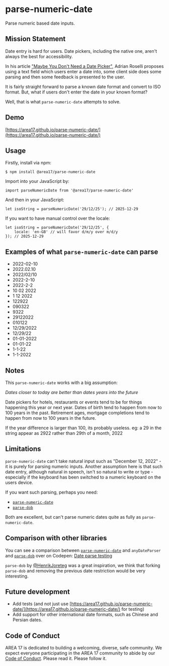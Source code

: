 # parse-numeric-date

Parse numeric based date inputs.

## Mission Statement

Date entry is hard for users. Date pickers, including the native one, aren't always the best for accessibility. 

In his article ["Maybe You Don't Need a Date Picker"](https://adrianroselli.com/2019/07/maybe-you-dont-need-a-date-picker.html#Messaging), Adrian Roselli proposes using a text field which users enter a date into, some client side does some parsing and then some feedback is presented to the user.

It is fairly straight forward to parse a known date format and convert to ISO format. But, what if users don't enter the date in your known format?

Well, that is what `parse-numeric-date` attempts to solve.

## Demo

[https://area17.github.io/parse-numeric-date/](https://area17.github.io/parse-numeric-date/)

## Usage

Firstly, install via npm:

```
$ npm install @area17/parse-numeric-date
```

Import into your JavaScript by:

```
import parseNumericDate from '@area17/parse-numeric-date'
```

And then in your JavaScript:

```
let isoString = parseNumericDate('29/12/25'); // 2025-12-29
```

If you want to have manual control over the locale:

```
let isoString = parseNumericDate('29/12/25', {
    locale: 'en-GB' // will favor d/m/y over m/d/y
}); // 2025-12-29
```

## Examples of what `parse-numeric-date` can parse

* 2022-02-10
* 2022.02.10
* 2022/02/10
* 2022-2-10
* 2022-2-2
* 10 02 2022
* 1 12 2022
* 122922
* 090322
* 9322
* 29122022
* 010122
* 12/29/2022
* 12/29/22
* 01-01-2022
* 01-01-22
* 1-1-22
* 1-1-2022

## Notes

This `parse-numeric-date` works with a big assumption:

*Dates closer to today are better than dates years into the future*

Date pickers for hotels, restaurants or events tend to be for things happening this year or next year. Dates of birth tend to happen from now to 100 years in the past. Retirement ages, mortgage completions tend to happen from now to 100 years in the future. 

If the year difference is larger than 100, its probably useless.
eg: a 29 in the string appear as 2922 rather than 29th of a month, 2022

## Limitations

`parse-numeric-date` can't take natural input such as "December 12, 2022" - it is purely for parsing numeric inputs. Another assumption here is that such date entry, although natural in speech, isn't so natural to write or type - especially if the keyboard has been switched to a numeric keyboard on the users device.

If you want such parsing, perhaps you need:
* [`parse-numeric-date`](https://github.com/kensnyder/any-date-parser)
* [`parse-dob`](https://github.com/HenrikJoreteg/parse-dob)

Both are excellent, but can't parse numeric dates quite as fully as `parse-numeric-date`.

## Comparison with other libraries

You can see a comparison between [`parse-numeric-date`](https://github.com/kensnyder/any-date-parser) and `anyDateParser` and [`parse-dob`](https://github.com/HenrikJoreteg/parse-dob) over on Codepen: [Date parse testing](https://codepen.io/13twelve/pen/rNrRoLB?editors=0010)

`parse-dob` by [@HenrikJoreteg](https://github.com/HenrikJoreteg) was a great inspiration, we think that forking `parse-dob` and removing the previous date restriction would be very interesting.

## Future development

* Add tests (and not just use [https://area17.github.io/parse-numeric-date/](https://area17.github.io/parse-numeric-date/) for testing)
* Add support for other international date formats, such as Chinese and Persian dates.

## Code of Conduct

AREA 17 is dedicated to building a welcoming, diverse, safe community. We expect everyone participating in the AREA 17 community to abide by our [Code of Conduct](CODE_OF_CONDUCT.md). Please read it. Please follow it.
